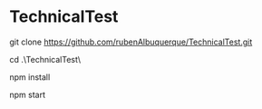 # TechnicalTest

git clone https://github.com/rubenAlbuquerque/TechnicalTest.git

cd .\TechnicalTest\

npm install

npm start

